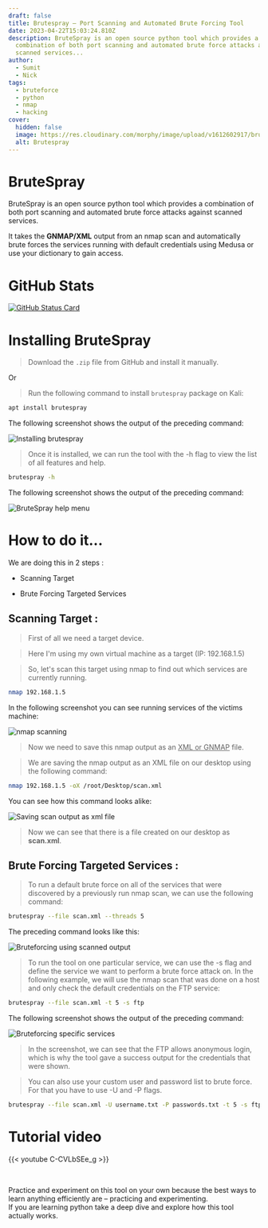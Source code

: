 ```yaml
---
draft: false
title: Brutespray – Port Scanning and Automated Brute Forcing Tool
date: 2023-04-22T15:03:24.810Z
description: BruteSpray is an open source python tool which provides a
  combination of both port scanning and automated brute force attacks against
  scanned services...
author:
  - Sumit
  - Nick
tags:
  - bruteforce
  - python
  - nmap
  - hacking
cover:
  hidden: false
  image: https://res.cloudinary.com/morphy/image/upload/v1612602917/brutespray/brutespray_zhqhak.png
  alt: Brutespray
---
```

# BruteSpray

BruteSpray is an open source python tool which provides a combination of both port scanning and automated brute force attacks against scanned services.

It takes the **GNMAP/XML** output from an nmap scan and automatically brute forces the services running with default credentials using Medusa or use your dictionary to gain access.

# GitHub Stats

[![GitHub Status Card](https://github-readme-stats.vercel.app/api/pin/?username=x90skysn3k&repo=brutespray)](https://github.com/x90skysn3k/brutespray)

# Installing BruteSpray

> Download the `.zip` file from GitHub and install it manually.

Or

> Run the following command to install `brutespray` package on Kali:

```bash
apt install brutespray
```

The following screenshot shows the output of the preceding command:

![Installing brutespray](https://res.cloudinary.com/morphy/image/upload/v1612603125/brutespray/brutespray_installation_d3zpb7.png)

> Once it is installed, we can run the tool with the -h flag to view the list of all features and help.

```bash
brutespray -h
```

The following screenshot shows the output of the preceding command:

![BruteSpray help menu](https://res.cloudinary.com/morphy/image/upload/v1612603445/brutespray/brutespray_help_c4j0ey.jpg)

# How to do it...

We are doing this in 2 steps :

- Scanning Target

- Brute Forcing Targeted Services

## Scanning Target :

> First of all we need a target device.

> Here I'm using my own virtual machine as a target (IP: 192.168.1.5)

> So, let's scan this target using nmap to find out which services are currently running.

```bash
nmap 192.168.1.5
```

In the following screenshot you can see running services of the victims machine:

![nmap scanning](https://res.cloudinary.com/morphy/image/upload/v1612603445/brutespray/nmap-services_xgqiw6.jpg)

> Now we need to save this nmap output as an <ins>XML or GNMAP</ins> file.

> We are saving the nmap output as an XML file on our desktop using the following command:

```bash
nmap 192.168.1.5 -oX /root/Desktop/scan.xml
```

You can see how this command looks alike:

![Saving scan output as xml file](https://res.cloudinary.com/morphy/image/upload/v1612603444/brutespray/nmap-scan_iu3vag.jpg)

> Now we can see that there is a file created on our desktop as **scan.xml**.

## Brute Forcing Targeted Services :

> To run a default brute force on all of the services that were discovered by a previously run nmap scan, we can use the following command:

```bash
brutespray --file scan.xml --threads 5
```

The preceding command looks like this:

![Bruteforcing using scanned output](https://res.cloudinary.com/morphy/image/upload/v1612603222/brutespray/brutespray_command_e7xzts.png)

> To run the tool on one particular service, we can use the -s flag and
> define the service we want to perform a brute force attack on. In the
> following example, we will use the nmap scan that was done on a host
> and only check the default credentials on the FTP service:

```bash
brutespray --file scan.xml -t 5 -s ftp
```

The following screenshot shows the output of the preceding
command:

![Bruteforcing specific services](https://res.cloudinary.com/morphy/image/upload/v1612603445/brutespray/scanning_ftp_mgmjkn.jpg)

> In the screenshot, we can see that the FTP allows anonymous
> login, which is why the tool gave a success output for the credentials that
> were shown.

> You can also use your custom user and password list to brute force.
> For that you have to use -U and -P flags.

```bash
brutespray --file scan.xml -U username.txt -P passwords.txt -t 5 -s ftp
```

# Tutorial video

{{< youtube C-CVLbSEe_g >}}

<br>

Practice and experiment on this tool on your own because the best ways to learn anything efficiently are – practicing and experimenting. <br>
If you are learning python take a deep dive and explore how this tool actually works.

<br>